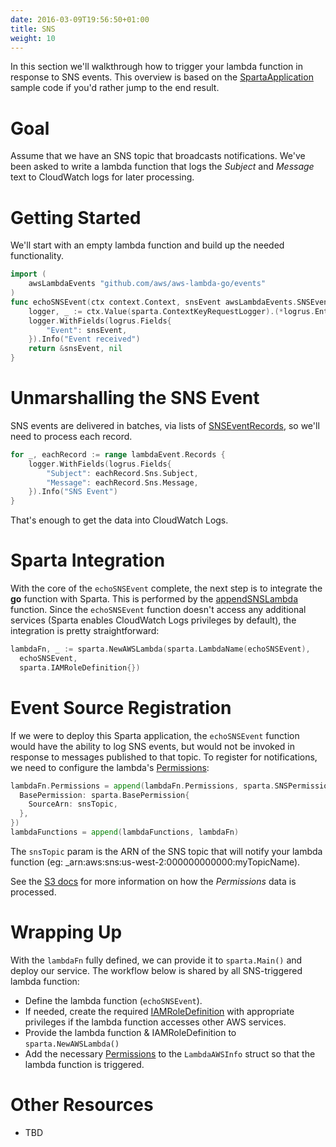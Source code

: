 ```yaml
---
date: 2016-03-09T19:56:50+01:00
title: SNS
weight: 10
---
```


In this section we'll walkthrough how to trigger your lambda function in response to SNS events.  This overview is based on the [SpartaApplication](https://github.com/mweagle/SpartaApplication/blob/master/application.go#L79) sample code if you'd rather jump to the end result.

# Goal

Assume that we have an SNS topic that broadcasts notifications.  We've been asked to write a lambda function that logs the _Subject_ and _Message_ text to CloudWatch logs for later processing.

# Getting Started

We'll start with an empty lambda function and build up the needed functionality.

```go
import (
	awsLambdaEvents "github.com/aws/aws-lambda-go/events"
)
func echoSNSEvent(ctx context.Context, snsEvent awsLambdaEvents.SNSEvent) (*awsLambdaEvents.SNSEvent, error) {
	logger, _ := ctx.Value(sparta.ContextKeyRequestLogger).(*logrus.Entry)
	logger.WithFields(logrus.Fields{
		"Event": snsEvent,
	}).Info("Event received")
	return &snsEvent, nil
}
```

# Unmarshalling the SNS Event

SNS events are delivered in batches, via lists of [SNSEventRecords](https://godoc.org/github.com/aws/aws-lambda-go/events#SNSEventRecord
), so we'll need to process each record.

```go
for _, eachRecord := range lambdaEvent.Records {
	logger.WithFields(logrus.Fields{
		"Subject": eachRecord.Sns.Subject,
		"Message": eachRecord.Sns.Message,
	}).Info("SNS Event")
}
```

That's enough to get the data into CloudWatch Logs.

# Sparta Integration

With the core of the `echoSNSEvent` complete, the next step is to integrate the **go** function with Sparta.  This is performed by
the [appendSNSLambda](https://github.com/mweagle/SpartaApplication/blob/master/application.go#L79) function.  Since the `echoSNSEvent`
function doesn't access any additional services (Sparta enables CloudWatch Logs privileges by default), the integration is
pretty straightforward:

```go
lambdaFn, _ := sparta.NewAWSLambda(sparta.LambdaName(echoSNSEvent),
  echoSNSEvent,
  sparta.IAMRoleDefinition{})
```

# Event Source Registration

If we were to deploy this Sparta application, the `echoSNSEvent` function would have the ability to log SNS events, but would not be invoked in response to messages published to that topic.  To register for notifications, we need to configure the lambda's [Permissions](http://docs.aws.amazon.com/lambda/latest/dg/intro-permission-model.html):

```go
lambdaFn.Permissions = append(lambdaFn.Permissions, sparta.SNSPermission{
  BasePermission: sparta.BasePermission{
    SourceArn: snsTopic,
  },
})
lambdaFunctions = append(lambdaFunctions, lambdaFn)
```

The `snsTopic` param is the ARN of the SNS topic that will notify your lambda function (eg: _arn:aws:sns:us-west-2:000000000000:myTopicName).

See the [S3 docs](http://gosparta.io/docs/eventsources/s3/#eventSourceRegistration) for more information on how the _Permissions_ data is processed.

# Wrapping Up

With the `lambdaFn` fully defined, we can provide it to `sparta.Main()` and deploy our service.  The workflow below is shared by all SNS-triggered lambda function:

  * Define the lambda function (`echoSNSEvent`).
  * If needed, create the required [IAMRoleDefinition](https://godoc.org/github.com/mweagle/Sparta*IAMRoleDefinition) with appropriate privileges if the lambda function accesses other AWS services.
  * Provide the lambda function & IAMRoleDefinition to `sparta.NewAWSLambda()`
  * Add the necessary [Permissions](https://godoc.org/github.com/mweagle/Sparta#LambdaAWSInfo) to the `LambdaAWSInfo` struct so that the lambda function is triggered.

# Other Resources

  * TBD
